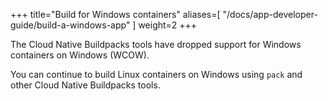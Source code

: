 
+++
title="Build for Windows containers"
aliases=[
  "/docs/app-developer-guide/build-a-windows-app"
]
weight=2
+++

The Cloud Native Buildpacks tools have dropped support for Windows containers on Windows (WCOW).

You can continue to build Linux containers on Windows using `pack` and other Cloud Native Buildpacks tools.
